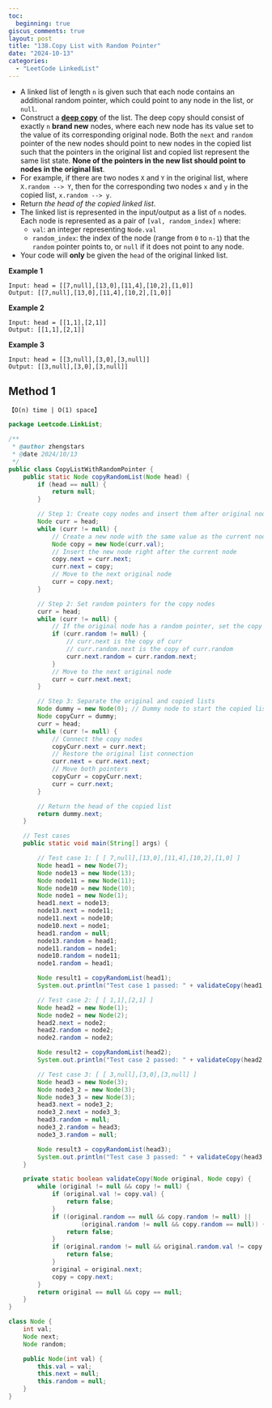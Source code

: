 ```yaml
---
toc:
  beginning: true
giscus_comments: true
layout: post
title: "138.Copy List with Random Pointer"
date: "2024-10-13"
categories:
  - "LeetCode LinkedList"
---
```



- A linked list of length `n` is given such that each node contains an additional random pointer, which could point to any node in the list, or `null`.
- Construct a [**deep copy**](https://en.wikipedia.org/wiki/Object_copying#Deep_copy) of the list. The deep copy should consist of exactly `n` **brand new** nodes, where each new node has its value set to the value of its corresponding original node. Both the `next` and `random` pointer of the new nodes should point to new nodes in the copied list such that the pointers in the original list and copied list represent the same list state. **None of the pointers in the new list should point to nodes in the original list**.
- For example, if there are two nodes `X` and `Y` in the original list, where `X.random --> Y`, then for the corresponding two nodes `x` and `y` in the copied list, `x.random --> y`.
- Return *the head of the copied linked list*.
- The linked list is represented in the input/output as a list of `n` nodes. Each node is represented as a pair of `[val, random_index]` where:
  - `val`: an integer representing `Node.val`
  - `random_index`: the index of the node (range from `0` to `n-1`) that the `random` pointer points to, or `null` if it does not point to any node.
- Your code will **only** be given the `head` of the original linked list.


**Example 1**

```
Input: head = [[7,null],[13,0],[11,4],[10,2],[1,0]]
Output: [[7,null],[13,0],[11,4],[10,2],[1,0]]
```

**Example 2**

```
Input: head = [[1,1],[2,1]]
Output: [[1,1],[2,1]]
```

**Example 3**

```
Input: head = [[3,null],[3,0],[3,null]]
Output: [[3,null],[3,0],[3,null]]
```

## Method 1

```tex
【O(n) time | O(1) space】
```

```java
package Leetcode.LinkList;

/**
 * @author zhengstars
 * @date 2024/10/13
 */
public class CopyListWithRandomPointer {
    public static Node copyRandomList(Node head) {
        if (head == null) {
            return null; 
        }

        // Step 1: Create copy nodes and insert them after original nodes
        Node curr = head;
        while (curr != null) {
            // Create a new node with the same value as the current node
            Node copy = new Node(curr.val);
            // Insert the new node right after the current node
            copy.next = curr.next;
            curr.next = copy;
            // Move to the next original node
            curr = copy.next;
        }

        // Step 2: Set random pointers for the copy nodes
        curr = head;
        while (curr != null) {
            // If the original node has a random pointer, set the copy's random pointer
            if (curr.random != null) {
                // curr.next is the copy of curr
                // curr.random.next is the copy of curr.random
                curr.next.random = curr.random.next;
            }
            // Move to the next original node
            curr = curr.next.next;
        }

        // Step 3: Separate the original and copied lists
        Node dummy = new Node(0); // Dummy node to start the copied list
        Node copyCurr = dummy;
        curr = head;
        while (curr != null) {
            // Connect the copy nodes
            copyCurr.next = curr.next;
            // Restore the original list connection
            curr.next = curr.next.next;
            // Move both pointers
            copyCurr = copyCurr.next;
            curr = curr.next;
        }

        // Return the head of the copied list
        return dummy.next;
    }

    // Test cases
    public static void main(String[] args) {

        // Test case 1: [ [ 7,null],[13,0],[11,4],[10,2],[1,0] ]
        Node head1 = new Node(7);
        Node node13 = new Node(13);
        Node node11 = new Node(11);
        Node node10 = new Node(10);
        Node node1 = new Node(1);
        head1.next = node13;
        node13.next = node11;
        node11.next = node10;
        node10.next = node1;
        head1.random = null;
        node13.random = head1;
        node11.random = node1;
        node10.random = node11;
        node1.random = head1;

        Node result1 = copyRandomList(head1);
        System.out.println("Test case 1 passed: " + validateCopy(head1, result1));

        // Test case 2: [ [ 1,1],[2,1] ]
        Node head2 = new Node(1);
        Node node2 = new Node(2);
        head2.next = node2;
        head2.random = node2;
        node2.random = node2;

        Node result2 = copyRandomList(head2);
        System.out.println("Test case 2 passed: " + validateCopy(head2, result2));

        // Test case 3: [ [ 3,null],[3,0],[3,null] ]
        Node head3 = new Node(3);
        Node node3_2 = new Node(3);
        Node node3_3 = new Node(3);
        head3.next = node3_2;
        node3_2.next = node3_3;
        head3.random = null;
        node3_2.random = head3;
        node3_3.random = null;

        Node result3 = copyRandomList(head3);
        System.out.println("Test case 3 passed: " + validateCopy(head3, result3));
    }

    private static boolean validateCopy(Node original, Node copy) {
        while (original != null && copy != null) {
            if (original.val != copy.val) {
                return false;
            }
            if ((original.random == null && copy.random != null) ||
                    (original.random != null && copy.random == null)) {
                return false;
            }
            if (original.random != null && original.random.val != copy.random.val) {
                return false;
            }
            original = original.next;
            copy = copy.next;
        }
        return original == null && copy == null;
    }
}

class Node {
    int val;
    Node next;
    Node random;

    public Node(int val) {
        this.val = val;
        this.next = null;
        this.random = null;
    }
}
```





